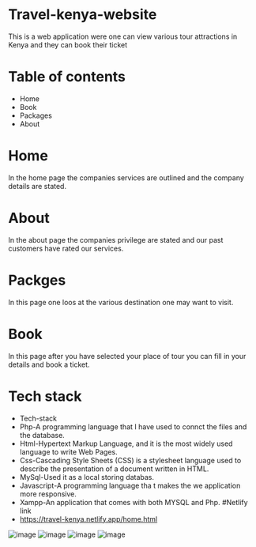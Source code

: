 # Travel-kenya-website
This is a web application were one can view various tour attractions in Kenya and they can book their ticket 

# Table of contents
* Home
* Book
* Packages
* About 

# Home
In the home page the companies services are outlined and the company details are stated.

# About 
In the about page the companies privilege are stated and our past customers have rated our services.

# Packges
In this page one loos at the various destination one may want to visit.

# Book
In this page after you have selected your place of tour you can fill in your details and book a ticket.


# Tech stack
 * Tech-stack
  * Php-A programming language that I have used to connct the files and the database.
  * Html-Hypertext Markup Language, and it is the most widely used language to write Web Pages.
  * Css-Cascading Style Sheets (CSS) is a stylesheet language used to describe the presentation of a document written in HTML.
  * MySql-Used it as a local storing databas.
  * Javascript-A programming language tha t makes the we application more responsive.
  * Xampp-An application that comes with both MYSQL and Php.
#Netlify link
* https://travel-kenya.netlify.app/home.html

![image](https://user-images.githubusercontent.com/107704648/231266513-0196e672-b92d-48cd-8270-c5738b13d4b2.png)
![image](https://user-images.githubusercontent.com/107704648/231266608-3085acbe-8bd3-409d-9d86-8e9592776b65.png)
![image](https://user-images.githubusercontent.com/107704648/231266906-f2a2c925-f8c5-4804-a0fe-f15613568cd2.png)
![image](https://user-images.githubusercontent.com/107704648/231266978-acf5b367-ec4d-475d-9eee-83bbe31e4308.png)


